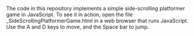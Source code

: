 The code in this repository implements a simple side-scrolling platformer game in JavaScript.  To see it in action, open the file _SideScrollingPlatformerGame.html in a web browser that runs JavaScript.  Use the A and D keys to move, and the Space bar to jump.
